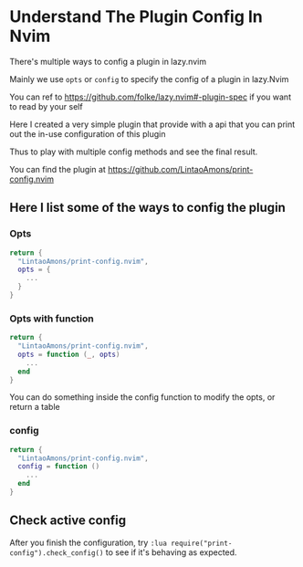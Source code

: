 # Understand The Plugin Config In Nvim

There's multiple ways to config a plugin in lazy.nvim

Mainly we use `opts` or `config` to specify the config of a plugin in lazy.Nvim

You can ref to https://github.com/folke/lazy.nvim#-plugin-spec if you want to read by your self

Here I created a very simple plugin that provide with a api that you can print out the in-use configuration of this plugin

Thus to play with multiple config methods and see the final result. 

You can find the plugin at https://github.com/LintaoAmons/print-config.nvim

## Here I list some of the ways to config the plugin

### Opts

```lua title="./lua/plugin/print-config.lua"
return {
  "LintaoAmons/print-config.nvim",
  opts = {
    ...
  }
}
```

### Opts with function

```lua title="./lua/plugin/print-config.lua"
return {
  "LintaoAmons/print-config.nvim",
  opts = function (_, opts)
    ...
  end
}
```

You can do something inside the config function to modify the opts, or return a table 

### config

```lua title="./lua/plugin/print-config.lua"
return {
  "LintaoAmons/print-config.nvim",
  config = function ()
    ...
  end
}
```

## Check active config

After you finish the configuration, try `:lua require("print-config").check_config()` to see if it's behaving as expected.

